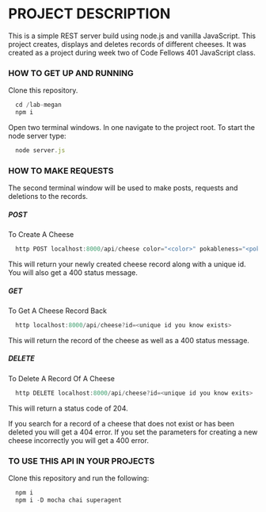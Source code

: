 # PROJECT DESCRIPTION

This is a simple REST server build using node.js and vanilla JavaScript. This project creates, displays and deletes records of different cheeses. It was created as a project during week two of Code Fellows 401 JavaScript class.

### HOW TO GET UP AND RUNNING

Clone this repository.
``` JavaScript
  cd /lab-megan
  npm i
```
Open two terminal windows. In one navigate to the project root. To start the node server type:
``` JavaScript
  node server.js
```
### HOW TO MAKE REQUESTS

The second terminal window will be used to make posts, requests and deletions to the records.

##### POST
To Create A Cheese
``` JavaScript
  http POST localhost:8000/api/cheese color="<color>" pokableness="<pokableness>"
```
This will return your newly created cheese record along with a unique id. You will also get a 400 status message.


##### GET
To Get A Cheese Record Back
``` JavaScript
  http localhost:8000/api/cheese?id=<unique id you know exists>
```
This will return the record of the cheese as well as a 400 status message.

##### DELETE
To Delete A Record Of A Cheese
``` JavaScript
  http DELETE localhost:8000/api/cheese?id=<unique id you know exits>
```
This will return a status code of 204.

If you search for a record of a cheese that does not exist or has been deleted you will get a 404 error. If you set the parameters for creating a new cheese incorrectly you will get a 400 error.

### TO USE THIS API IN YOUR PROJECTS

Clone this repository and run the following:
``` JavaScript
  npm i
  npm i -D mocha chai superagent
```
